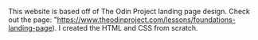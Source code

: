 This website is based off of The Odin Project landing page design. Check out the page:
"https://www.theodinproject.com/lessons/foundations-landing-page). I created the HTML and CSS from scratch.


